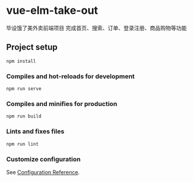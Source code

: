 # vue-elm-take-out
毕设饿了美外卖前端项目
完成首页、搜索、订单、登录注册、商品购物等功能

## Project setup
```
npm install
```

### Compiles and hot-reloads for development
```
npm run serve
```

### Compiles and minifies for production
```
npm run build
```

### Lints and fixes files
```
npm run lint
```

### Customize configuration
See [Configuration Reference](https://cli.vuejs.org/config/).
